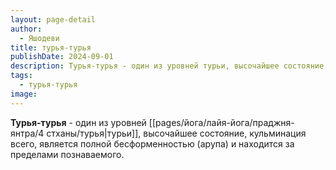 ```yaml
---
layout: page-detail
author:
  - Яшодеви
title: турья-турья
publishDate: 2024-09-01
description: Турья-турья - один из уровней турьи, высочайшее состояние, кульминация всего, является полной бесформенностью (арупа) и находится за пределами познаваемого.
tags:
  - турья-турья
image:
---
```

**Турья-турья** - один из уровней [[pages/йога/лайя-йога/праджня-янтра/4 стханы/турья|турьи]], высочайшее состояние, кульминация всего, является полной бесформенностью (арупа) и находится за пределами познаваемого.

